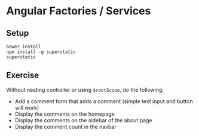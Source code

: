 # Angular Factories / Services

## Setup

```
bower install
npm install -g superstatic
superstatic
```

## Exercise

Without nesting controller or using `$rootScope`, do the following:

- Add a comment form that adds a comment (simple text input and button will work)
- Display the comments on the homepage
- Display the comments on the sidebar of the about page
- Display the comment count in the navbar
